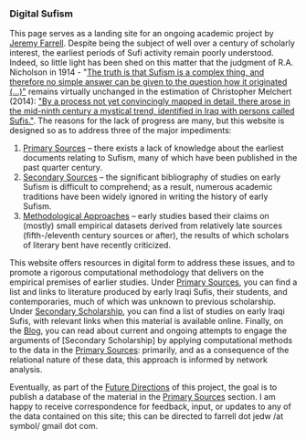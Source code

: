 ### Digital Sufism

This page serves as a landing site for an ongoing academic project by [Jeremy Farrell](https://emory.academia.edu/JeremyFarrell). Despite being the subject of well over a century of scholarly interest, the earliest periods of Sufi activity remain poorly understood. Indeed, so little light has been shed on this matter that the judgment of R.A. Nicholson in 1914 - "[The truth is that Sufism is a complex thing, and therefore no simple answer can be given to the question how it originated (...)"](https://books.google.com/books?id=V7H_sQuCJsoC&printsec=frontcover&dq=r.a.+nicholson&hl=en&sa=X&ved=0ahUKEwj3rPfMvOjeAhVDPawKHZfiDDMQ6AEITjAH#v=onepage&q=complex&f=false ) remains virtually unchanged in the estimation of Christopher Melchert (2014): ["By a process not yet convincingly mapped in detail, there arose in the mid-ninth century a mystical trend, identified in Iraq with persons called Sufis."](https://books.google.com/books?id=0Z2TBQAAQBAJ&printsec=frontcover&dq=cambridge+companion+to+sufism&hl=en&sa=X&ved=0ahUKEwi1gOiQvujeAhVM-qwKHXFRB5wQ6AEIKjAA#v=snippet&q=by%20a%20process%20not%20yet%20convincingly&f=false). The reasons for the lack of progress are many, but this website is designed so as to address three of the major impediments: 

1. [Primary Sources](https://github.comzurstadt/digitalsufism/primarysources) –  there exists a lack of knowledge about the earliest documents relating to Sufism, many of which have been published in the past quarter century.
2. [Secondary Sources](https://github.comzurstadt/digitalsufism/secondarysources) – the significant bibliography of studies on early Sufism is difficult to comprehend; as a result, numerous academic traditions have been widely ignored in writing the history of early Sufism.
3. [Methodological Approaches](https://github.comzurstadt/digitalsufism/computationblog) – early studies based their claims on (mostly) small empirical datasets derived from relatively late sources (fifth-/eleventh century sources or after), the results of which scholars of literary bent have recently criticized.

This website offers resources in digital form to address these issues, and to promote a rigorous computational methodology that delivers on the empirical premises of earlier studies. Under [Primary Sources](https://github.comzurstadt/digitalsufism/primarysources), you can find a list and links to literature produced by early Iraqi Sufis, their students, and contemporaries, much of which was unknown to previous scholarship. Under [Secondary Scholarship](https://github.comzurstadt/digitalsufism/secondarysorces), you can find a list of studies on early Iraqi Sufis, with relevant links when this material is available online. Finally, on the [Blog](https://github.comzurstadt/digitalsufism/computationblog), you can read about current and ongoing attempts to engage the arguments of [Secondary Scholarship] by applying computational methods to the data in the [Primary Sources](https://github.comzurstadt/digitalsufism/primarysources): primarily, and as a consequence of the relational nature of these data, this approach is informed by network analysis.

Eventually, as part of the [Future Directions](https://github.comzurstadt/digitalsufism/futuredirections) of this project, the goal is to publish a database of the material in the [Primary Sources](https://github.comzurstadt/digitalsufism/primarysources) section. I am happy to receive correspondence for feedback, input, or updates to any of the data contained on this site; this can be directed to farrell dot jedw /at symbol/ gmail dot com.
